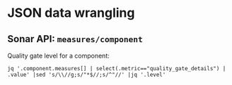 # JSON data wrangling

## Sonar API: `measures/component`

Quality gate level for a component:

    jq '.component.measures[] | select(.metric=="quality_gate_details") | .value' |sed 's/\\//g;s/"*$//;s/^"//' |jq '.level'
